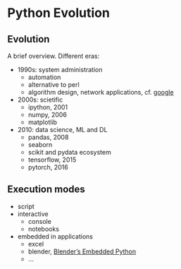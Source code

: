 # Python Evolution

## Evolution

A brief overview. Different eras:

* 1990s: system administration
    * automation
    * alternative to perl
    * algorithm design, network applications, cf. [google](http://infolab.stanford.edu/pub/papers/google.pdf)
* 2000s: scietific
    * ipython, 2001
    * numpy, 2006
    * matplotlib
* 2010: data science, ML and DL
    * pandas, 2008
    * seaborn
    * scikit and pydata ecosystem
    * tensorflow, 2015
    * pytorch, 2016

## Execution modes

* script
* interactive
    * console
    * notebooks
* embedded in applications
    * excel
    * blender, [Blender’s Embedded Python](https://link.springer.com/chapter/10.1007/978-1-4842-6415-7_5)
    * ...
